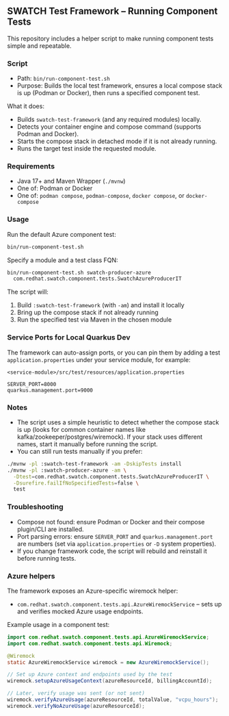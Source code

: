 ## SWATCH Test Framework – Running Component Tests

This repository includes a helper script to make running component tests simple and repeatable.

### Script

- Path: `bin/run-component-test.sh`
- Purpose: Builds the local test framework, ensures a local compose stack is up (Podman or Docker), then runs a specified component test.

What it does:
- Builds `swatch-test-framework` (and any required modules) locally.
- Detects your container engine and compose command (supports Podman and Docker).
- Starts the compose stack in detached mode if it is not already running.
- Runs the target test inside the requested module.

### Requirements
- Java 17+ and Maven Wrapper (`./mvnw`)
- One of: Podman or Docker
- One of: `podman compose`, `podman-compose`, `docker compose`, or `docker-compose`

### Usage

Run the default Azure component test:
```bash
bin/run-component-test.sh
```

Specify a module and a test class FQN:
```bash
bin/run-component-test.sh swatch-producer-azure 
  com.redhat.swatch.component.tests.SwatchAzureProducerIT
```

The script will:
1) Build `:swatch-test-framework` (with `-am`) and install it locally
2) Bring up the compose stack if not already running
3) Run the specified test via Maven in the chosen module

### Service Ports for Local Quarkus Dev
The framework can auto-assign ports, or you can pin them by adding a test `application.properties` under your service module, for example:
```
<service-module>/src/test/resources/application.properties
```
```properties
SERVER_PORT=8000
quarkus.management.port=9000
```

### Notes
- The script uses a simple heuristic to detect whether the compose stack is up (looks for common container names like kafka/zookeeper/postgres/wiremock). If your stack uses different names, start it manually before running the script.
- You can still run tests manually if you prefer:
```bash
./mvnw -pl :swatch-test-framework -am -DskipTests install
./mvnw -pl :swatch-producer-azure -am \
  -Dtest=com.redhat.swatch.component.tests.SwatchAzureProducerIT \
  -Dsurefire.failIfNoSpecifiedTests=false \
  test
```

### Troubleshooting
- Compose not found: ensure Podman or Docker and their compose plugin/CLI are installed.
- Port parsing errors: ensure `SERVER_PORT` and `quarkus.management.port` are numbers (set via `application.properties` or `-D` system properties).
- If you change framework code, the script will rebuild and reinstall it before running tests.

### Azure helpers

The framework exposes an Azure-specific wiremock helper:

- `com.redhat.swatch.component.tests.api.AzureWiremockService` – sets up and verifies mocked Azure usage endpoints.

Example usage in a component test:
```java
import com.redhat.swatch.component.tests.api.AzureWiremockService;
import com.redhat.swatch.component.tests.api.Wiremock;

@Wiremock
static AzureWiremockService wiremock = new AzureWiremockService();

// Set up Azure context and endpoints used by the test
wiremock.setupAzureUsageContext(azureResourceId, billingAccountId);

// Later, verify usage was sent (or not sent)
wiremock.verifyAzureUsage(azureResourceId, totalValue, "vcpu_hours");
wiremock.verifyNoAzureUsage(azureResourceId);
```


